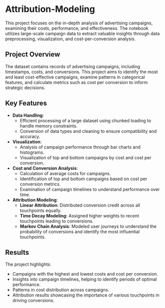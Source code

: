 # Attribution-Modeling
This project focuses on the in-depth analysis of advertising campaigns, examining their costs, performance, and effectiveness. The notebook utilizes large-scale campaign data to extract valuable insights through data preprocessing, visualization, and cost-per-conversion analysis.

## Project Overview
The dataset contains records of advertising campaigns, including timestamps, costs, and conversions. This project aims to identify the most and least cost-effective campaigns, examine patterns in categorical features, and calculate metrics such as cost per conversion to inform strategic decisions.

## Key Features
- **Data Handling**:
  - Efficient processing of a large dataset using chunked loading to handle memory constraints.
  - Conversion of data types and cleaning to ensure compatibility and accuracy.
- **Visualization**:
  - Analysis of campaign performance through bar charts and histograms.
  - Visualization of top and bottom campaigns by cost and cost per conversion.
- **Cost and Conversion Analysis**:
  - Calculation of average costs for campaigns.
  - Identification of top and bottom campaigns based on cost per conversion metrics.
  - Examination of campaign timelines to understand performance over time.
- **Attribution Modeling**:
  - **Linear Attribution**: Distributed conversion credit across all touchpoints equally.
  - **Time Decay Modeling**: Assigned higher weights to recent touchpoints leading to conversions.
  - **Markov Chain Analysis**: Modeled user journeys to understand the probability of conversions and identify the most influential touchpoints.
  


## Results
The project highlights:
- Campaigns with the highest and lowest costs and cost per conversion.
- Insights into campaign timelines, helping to identify periods of optimal performance.
- Patterns in cost distribution across campaigns.
- Attribution results showcasing the importance of various touchpoints in driving conversions.

